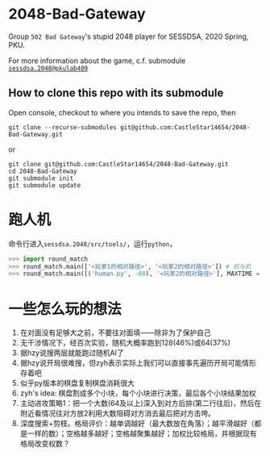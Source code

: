# 2048-Bad-Gateway
Group `502 Bad Gateway`'s stupid 2048 player for SESSDSA, 2020 Spring, PKU.

For more information about the game, c.f. submodule [`sessdsa.2048@pkulab409`](https://github.com/pkulab409/sessdsa.2048)

## How to clone this repo with its submodule
Open console, checkout to where you intends to save the repo, then
```
git clone --recurse-submodules git@github.com:CastleStar14654/2048-Bad-Gateway.git
```
or
```
git clone git@github.com:CastleStar14654/2048-Bad-Gateway.git
cd 2048-Bad-Gateway
git submodule init
git submodule update
```

# 跑人机
命令行进入`sessdsa.2048/src/tools/`，运行`python`，
```Python
>>> import round_match
>>> round_match.main(['<玩家1的相对路径>', '<玩家2的相对路径>']) # 机与机
>>> round_match.main([('human.py', -60), '<玩家2的相对路径>'], MAXTIME = 5000) # 人机
```

# 一些怎么玩的想法

1. 在对面没有足够大之前，不要往对面填——除非为了保护自己
2. 无干涉情况下，经百次实验，随机大概率跑到128(46%)或64(37%)
3. 据hzy说搜两层就能跑过随机AI了
4. 据hzy说开局很难搜，但zyh表示实际上我们可以直接事先遍历开局可能情形存着吧
5. 似乎py版本的棋盘复制棋盘消耗很大
6. zyh's idea: 棋盘割成多个小块，每个小块进行决策，最后各个小块结果加权
7. 主动进攻策略1：把一个大数(64及以上)深入到对方后排(第二行往后)，然后在附近看情况往对方放2利用大数阻碍对方消去最后把对方击垮。
8. 深度搜索+剪枝。格局评价：越单调越好（最大数放在角落）；越平滑越好（都是一样的数）；空格越多越好；空格越聚集越好；加权比较格局，并根据现有格局改变权数？
